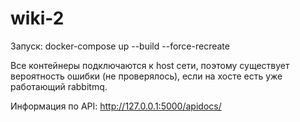 # wiki-2

Запуск:
docker-compose up --build --force-recreate  
  
Все контейнеры подключаются к host сети, поэтому существует вероятность ошибки (не проверялось), если на хосте есть уже работающий rabbitmq.  
  
Информация по API:
http://127.0.0.1:5000/apidocs/
